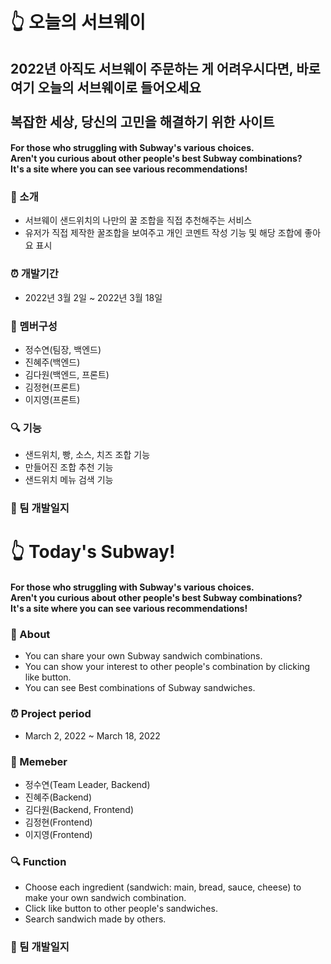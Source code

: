 # 👆 __오늘의 서브웨이__
## 2022년 아직도 서브웨이 주문하는 게 어려우시다면, 바로 여기 오늘의 서브웨이로 들어오세요<br><br>복잡한 세상, 당신의 고민을 해결하기 위한 사이트

#### For those who struggling with Subway's various choices.<br>Aren't you curious about other people's best Subway combinations?<br>It's a site where you can see various recommendations!<br>

### 🥪 소개
+ 서브웨이 샌드위치의 나만의 꿀 조합을 직접 추천해주는 서비스
+ 유저가 직접 제작한 꿀조합을 보여주고 개인 코멘트 작성 기능 및 해당 조합에 좋아요 표시


### ⏰ 개발기간
+ 2022년 3월 2일 ~ 2022년 3월 18일


### 👥 멤버구성
+ 정수연(팀장, 백엔드)
+ 진혜주(백엔드)
+ 김다원(백엔드, 프론트)
+ 김정현(프론트)
+ 이지영(프론트)


### 🔍 기능
+ 샌드위치, 빵, 소스, 치즈 조합 기능
+ 만들어진 조합 추천 기능
+ 샌드위치 메뉴 검색 기능


### 📖 팀 개발일지




# 👆 __Today's Subway!__

#### For those who struggling with Subway's various choices.<br>Aren't you curious about other people's best Subway combinations?<br>It's a site where you can see various recommendations!<br>


### 🥪 About 
+ You can share your own Subway sandwich combinations.
+ You can show your interest to other people's combination by clicking like button.
+ You can see Best combinations of Subway sandwiches.


### ⏰ Project period
+ March 2, 2022 ~ March 18, 2022


### 👥 Memeber
+ 정수연(Team Leader, Backend)
+ 진혜주(Backend)
+ 김다원(Backend, Frontend)
+ 김정현(Frontend)
+ 이지영(Frontend)


### 🔍 Function
+ Choose each ingredient (sandwich: main, bread, sauce, cheese) to make your own sandwich combination.
+ Click like button to other people's sandwiches.
+ Search sandwich made by others.


### 📖 팀 개발일지

